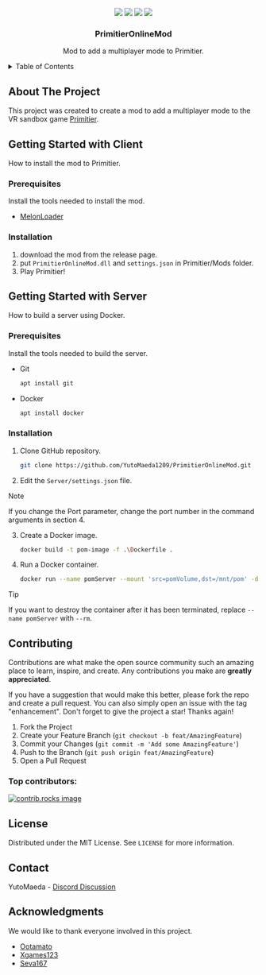 
<p align=center>
    <a href="https://github.com/YutoMaeda1209/PrimitierOnlineMod/releases/latest"><img src="https://img.shields.io/badge/Download-latest-blue?style=for-the-badge"/></a>
    <a href="https://github.com/YutoMaeda1209/PrimitierOnlineMod/releases"><img src="https://img.shields.io/github/v/release/YutoMaeda1209/PrimitierOnlineMod?style=for-the-badge"/></a>
    <a href="https://store.steampowered.com/app/1745170/Primitier/"><img src="https://img.shields.io/badge/Primitier-v1.9.0-limegreen?style=for-the-badge"/></a>
    <a href="https://discord.com/channels/968161559387979876/1262816599174549524"><img src="https://img.shields.io/badge/-Discord-gray?style=for-the-badge&logo=Discord&logoColor=white"/></a>
</p>

<div align="center">
<!--   <a href="https://github.com/othneildrew/Best-README-Template">
    <img src="images/logo.png" alt="Logo" width="80" height="80">
  </a> -->

  <h3 align="center">PrimitierOnlineMod</h3>

  <p align="center">
    Mod to add a multiplayer mode to Primitier.
<!--     <br />
    <a href="https://github.com/YutoMaeda1209/PrimitierOnlineMod/wiki"><strong>View the wiki »</strong></a>
    <br />
    <br />
    <a href="https://github.com/YutoMaeda1209/PrimitierOnlineMod/issues/new?labels=bug&template=bug-report---.md">Report Bug</a>
    ·
    <a href="https://github.com/YutoMaeda1209/PrimitierOnlineMod/issues/new?labels=enhancement&template=feature-request---.md">Request Feature</a> -->
  </p>
</div>

<details>
  <summary>Table of Contents</summary>
  <ol>
    <li>
      <a href="#about-the-project">About The Project</a>
    </li>
    <li>
      <a href="#getting-started-with-client">Getting Started with Client</a>
      <ul>
        <li><a href="#prerequisites">Prerequisites</a></li>
        <li><a href="#installation">Installation</a></li>
      </ul>
    </li>
    <li>
      <a href="#getting-started-with-server">Getting Started with Server</a>
      <ul>
        <li><a href="#prerequisites-1">Prerequisites</a></li>
        <li><a href="#installation-1">Installation</a></li>
      </ul>
    </li>
    <li><a href="#contributing">Contributing</a></li>
    <li><a href="#license">License</a></li>
    <li><a href="#contact">Contact</a></li>
    <li><a href="#acknowledgments">Acknowledgments</a></li>
  </ol>
</details>

## About The Project

This project was created to create a mod to add a multiplayer mode to the VR sandbox game [Primitier](https://store.steampowered.com/app/1745170/Primitier/).

## Getting Started with Client

How to install the mod to Primitier.

### Prerequisites

Install the tools needed to install the mod.

- [MelonLoader](https://melonwiki.xyz/)

### Installation

1. download the mod from the release page.
2. put `PrimitierOnlineMod.dll` and `settings.json` in Primitier/Mods folder.
3. Play Primitier!

## Getting Started with Server

How to build a server using Docker.

### Prerequisites

Install the tools needed to build the server.

- Git
  ```sh
  apt install git
  ```
- Docker
  ```sh
  apt install docker
  ```

### Installation

1. Clone GitHub repository.
   ```sh
   git clone https://github.com/YutoMaeda1209/PrimitierOnlineMod.git
   ```
2. Edit the `Server/settings.json` file.
  > [!NOTE]
  > If you change the Port parameter, change the port number in the command arguments in section 4.
3. Create a Docker image.
   ```sh
   docker build -t pom-image -f .\Dockerfile .
   ```
4. Run a Docker container.
   ```sh
   docker run --name pomServer --mount 'src=pomVolume,dst=/mnt/pom' -d -p 54162:54162 -p 54162:54162/udp pom-image
   ```
  > [!TIP]
  > If you want to destroy the container after it has been terminated, replace `--name pomServer` with `--rm`.

## Contributing

Contributions are what make the open source community such an amazing place to learn, inspire, and create. Any contributions you make are **greatly appreciated**.

If you have a suggestion that would make this better, please fork the repo and create a pull request. You can also simply open an issue with the tag "enhancement".
Don't forget to give the project a star! Thanks again!

1. Fork the Project
2. Create your Feature Branch (`git checkout -b feat/AmazingFeature`)
3. Commit your Changes (`git commit -m 'Add some AmazingFeature'`)
4. Push to the Branch (`git push origin feat/AmazingFeature`)
5. Open a Pull Request

### Top contributors:

<a href="https://github.com/YutoMaeda1209/PrimitierOnlineMod/graphs/contributors">
  <img src="https://contrib.rocks/image?repo=YutoMaeda1209/PrimitierOnlineMod" alt="contrib.rocks image" />
</a>

## License

Distributed under the MIT License. See `LICENSE` for more information.

## Contact

YutoMaeda - [Discord Discussion](https://discord.com/channels/968161559387979876/1262816599174549524)

## Acknowledgments

We would like to thank everyone involved in this project.

- [Ootamato](https://github.com/forte1st)
- [Xgames123](https://github.com/Xgames123)
- [Seva167](https://github.com/Seva167)

